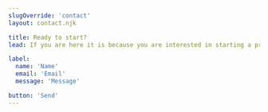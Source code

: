 ```yaml
---
slugOverride: 'contact'
layout: contact.njk

title: Ready to start?
lead: If you are here it is because you are interested in starting a project. Let me know how I can help you by filling out the form. Or you're just browsing and happened to land here 😄

label:
  name: 'Name'
  email: 'Email'
  message: 'Message'

button: 'Send'
---
```

